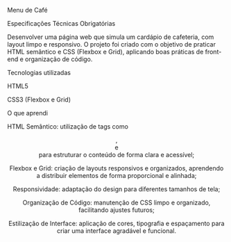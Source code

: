 Menu de Café

Especificações Técnicas Obrigatórias

Desenvolver uma página web que simula um cardápio de cafeteria, com layout limpo e responsivo. O projeto foi criado com o objetivo de praticar HTML semântico e CSS (Flexbox e Grid), aplicando boas práticas de front-end e organização de código.

Tecnologias utilizadas

HTML5

CSS3 (Flexbox e Grid)


O que aprendi

HTML Semântico: utilização de tags como <header>, <section> e <footer> para estruturar o conteúdo de forma clara e acessível;

Flexbox e Grid: criação de layouts responsivos e organizados, aprendendo a distribuir elementos de forma proporcional e alinhada;

Responsividade: adaptação do design para diferentes tamanhos de tela;

Organização de Código: manutenção de CSS limpo e organizado, facilitando ajustes futuros;

Estilização de Interface: aplicação de cores, tipografia e espaçamento para criar uma interface agradável e funcional.